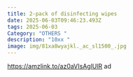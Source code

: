 ```yaml
---
title: 2-pack of disinfecting wipes
date: 2025-06-03T09:46:23.493Z
tags: 2025-06-03
Category: "OTHERS "
description: "10xx "
image: img/81xa8wyajkl._ac_sl1500_.jpg
---
```

https://amzlink.to/az0aVIsAglUlR ad